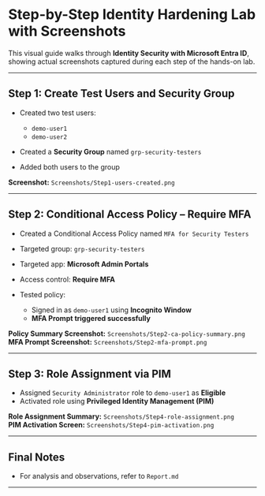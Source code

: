 # Step-by-Step Identity Hardening Lab with Screenshots

This visual guide walks through **Identity Security with Microsoft Entra ID**, showing actual screenshots captured during each step of the hands-on lab.

---

## Step 1: Create Test Users and Security Group

- Created two test users:  
  - `demo-user1`  
  - `demo-user2`

- Created a **Security Group** named `grp-security-testers`
- Added both users to the group

 **Screenshot:** `Screenshots/Step1-users-created.png`

---

## Step 2: Conditional Access Policy – Require MFA

- Created a Conditional Access Policy named `MFA for Security Testers`
- Targeted group: `grp-security-testers`
- Targeted app: **Microsoft Admin Portals**
- Access control: **Require MFA**

- Tested policy:
  - Signed in as `demo-user1` using **Incognito Window**
  - **MFA Prompt triggered successfully**

 **Policy Summary Screenshot:** `Screenshots/Step2-ca-policy-summary.png`  
 **MFA Prompt Screenshot:** `Screenshots/Step2-mfa-prompt.png`

---

##  Step 3: Role Assignment via PIM

- Assigned `Security Administrator` role to `demo-user1` as **Eligible**
- Activated role using **Privileged Identity Management (PIM)**

 **Role Assignment Summary:** `Screenshots/Step4-role-assignment.png`  
 **PIM Activation Screen:** `Screenshots/Step4-pim-activation.png`

---

##  Final Notes

- For analysis and observations, refer to `Report.md`

---
